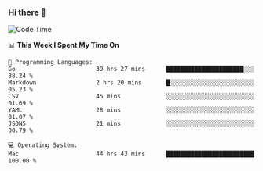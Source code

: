 ### Hi there 👋

<!--
**CrazyCollin/crazycollin** is a ✨ _special_ ✨ repository because its `README.md` (this file) appears on your GitHub profile.

Here are some ideas to get you started:

- 🔭 I’m currently working on ...
- 🌱 I’m currently learning ...
- 👯 I’m looking to collaborate on ...
- 🤔 I’m looking for help with ...
- 💬 Ask me about ...
- 📫 How to reach me: ...
- 😄 Pronouns: ...
- ⚡ Fun fact: ...
-->

<!--START_SECTION:waka-->
![Code Time](http://img.shields.io/badge/Code%20Time-4%2C967%20hrs%203%20mins-blue)

📊 **This Week I Spent My Time On** 

```text
💬 Programming Languages: 
Go                       39 hrs 27 mins      ██████████████████████░░░   88.24 % 
Markdown                 2 hrs 20 mins       █░░░░░░░░░░░░░░░░░░░░░░░░   05.23 % 
CSV                      45 mins             ░░░░░░░░░░░░░░░░░░░░░░░░░   01.69 % 
YAML                     28 mins             ░░░░░░░░░░░░░░░░░░░░░░░░░   01.07 % 
JSON5                    21 mins             ░░░░░░░░░░░░░░░░░░░░░░░░░   00.79 % 

💻 Operating System: 
Mac                      44 hrs 43 mins      █████████████████████████   100.00 % 
```


<!--END_SECTION:waka-->
